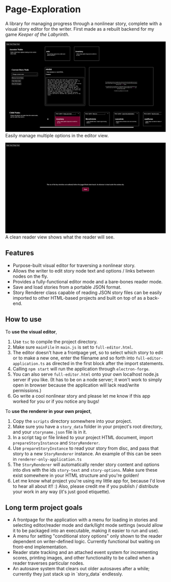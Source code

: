 # Page-Exploration
<p>A library for managing progress through a nonlinear story, complete with a visual story editor for the writer. First made as a rebuilt backend for my game <i>Keeper of the Labyrinth</i>.</p> 

<p><img src="./images/working.png"><br>
Easily manage multiple options in the editor view.</p>

<p><img src="./images/readerview.png"><br>
A clean reader view shows what the reader will see.</p>

## Features
<ul style="list-style-type: square;">
<li>Purpose-built visual editor for traversing a nonlinear story.</li>
<li>Allows the writer to edit story node text and options / links between nodes on the fly.</li>
<li>Provides a fully-functional editor mode and a bare-bones reader mode.</li>
<li>Save and load stories from a portable JSON format.</li>
<li>Story Renderer class capable of reading JSON story files can be easily imported to other HTML-based projects and built on top of as a back-end.</li>
</ul>

## How to use
To **use the visual editor**,
1. Use `tsc` to compile the project directory.
2. Make sure `mainFile` in `main.js` is set to `full-editor.html`.
3. The editor doesn't have a frontpage yet, so to select which story to edit or to make a new one, enter the filename and so forth into `full-editor-application.ts` as directed in the first block after the import statements.
4. Calling `npm start` will run the application through `electron-forge`.
5. You can also serve `full-editor.html` onto your own localhost node.js server if you like. (It has to be on a node server; it won't work to simply open in browser because the application will lack read/write permissions.)
5. Go write a cool nonlinear story and please let me know if this app worked for you or if you notice any bugs!


To **use the renderer in your own project**,
1. Copy the `scripts` directory somewhere into your project.
2. Make sure you have a `story_data` folder in your project's root directory, and your `storyname.json` file is in it.
3. In a script tag or file linked to your project HTML document, import `prepareStoryInstance` and `StoryRenderer`.
4. Use `prepareStoryInstance` to read your story from disc, and pass that story to a new `StoryRenderer` instance. An example of this can be seen in `renderer-only-application.ts`
4. The `StoryRenderer` will automatically render story content and options into divs with the ids `story-text` and `story-options`. Make sure these exist somewhere in your HTML structure and you're golden!
5. Let me know what project you're using my little app for, because I'd love to hear all about it!! :) Also, please credit me if you publish / distribute your work in any way (it's just good etiquette).

## Long term project goals
<ul style="list-style-type: square;">
  <li>A frontpage for the application with a menu for loading in stories and selecting editor/reader mode and dark/light mode settings (would allow it to be packaged into an executable, making it easier to run and use).</li>
  <li>A menu for setting "conditional story options" only shown to the reader dependent on writer-defined logic. Currently functional but waiting on front-end implementation.</li>
  <li>Reader state tracking and an attached event system for incrementing scores, printing images, and other functionality to be called when a reader traverses particular nodes.</li>
  <li>An autosave system that clears out older autosaves after a while; currently they just stack up in `story_data` endlessly.</li>
</ul>
